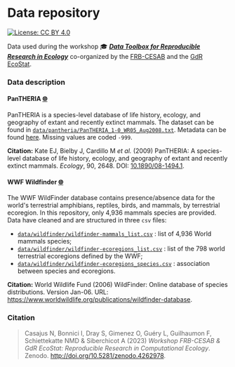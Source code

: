 # Data repository

[![License: CC
BY 4.0](https://img.shields.io/badge/License-CC%20BY%204.0-lightgreen.svg)](https://choosealicense.com/licenses/cc-by-4.0/)


Data used during the workshop :mortar_board: 
[**_Data Toolbox for Reproducible Research in Ecology_**](https://rdatatoolbox.github.io) co-organized by the 
[FRB-CESAB](https://www.fondationbiodiversite.fr/en/about-the-foundation/le-cesab/) 
and the 
[GdR EcoStat](https://sites.google.com/site/gdrecostat/).


### Data description

#### PanTHERIA [:globe_with_meridians:](https://esajournals.onlinelibrary.wiley.com/doi/10.1890/08-1494.1)

PanTHERIA is a species-level database of life history, ecology, and geography of 
extant and recently extinct mammals. The dataset can be found in 
[`data/pantheria/PanTHERIA_1-0_WR05_Aug2008.txt`](https://raw.githubusercontent.com/rdatatoolbox/datarepo/main/data/pantheria/PanTHERIA_1-0_WR05_Aug2008.txt). Metadata can be found [here](https://esapubs.org/archive/ecol/E090/184/metadata.htm). 
Missing values are coded `-999`.

**Citation:** Kate EJ, Bielby J, Cardillo M _et al._ (2009) PanTHERIA: A 
species-level database of life history, ecology, and geography of extant and 
recently extinct mammals. _Ecology_, 90, 2648. DOI: [10.1890/08-1494.1](https://doi.org/10.1890/08-1494.1).


#### WWF Wildfinder [:globe_with_meridians:](https://www.worldwildlife.org/publications/wildfinder-database)

The WWF WildFinder database contains presence/absence data for the world's terrestrial amphibians, reptiles, birds, and mammals, by terrestrial ecoregion. In this repository, only 4,936 mammals species are provided. Data have cleaned and are structured in three `csv` files:

  - [`data/wildfinder/wildfinder-mammals_list.csv`](https://raw.githubusercontent.com/rdatatoolbox/datarepo/main/data/wildfinder/wildfinder-mammals_list.csv) : list of 4,936 World mammals species;
  - [`data/wildfinder/wildfinder-ecoregions_list.csv`](https://raw.githubusercontent.com/rdatatoolbox/datarepo/main/data/wildfinder/wildfinder-ecoregions_list.csv) : list of the 798 world terrestrial ecoregions defined by the WWF;
  - [`data/wildfinder/wildfinder-ecoregions_species.csv`](https://raw.githubusercontent.com/rdatatoolbox/datarepo/main/data/wildfinder/wildfinder-ecoregions_species.csv) : association between species and ecoregions.

**Citation:** World Wildlife Fund (2006) WildFinder: Online database of species distributions. Version Jan-06. URL: <https://www.worldwildlife.org/publications/wildfinder-database>.


### Citation

> Casajus N, Bonnici I, Dray S, Gimenez O, Guéry L, Guilhaumon F, Schiettekatte NMD & Siberchicot A (2023) *Workshop FRB-CESAB & GdR EcoStat: Reproducible Research in Computational Ecology*. Zenodo. <http://doi.org/10.5281/zenodo.4262978>.
